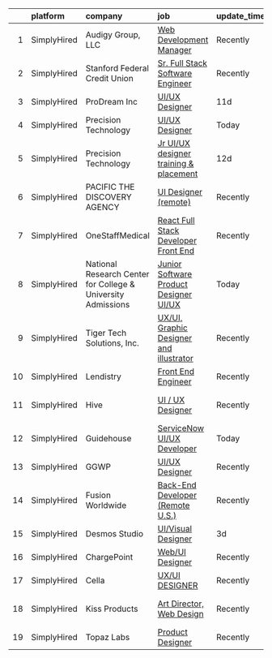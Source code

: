 

|    | platform    | company                                                      | job                                                                                                                                             | update_time   | location            |
|---:|:------------|:-------------------------------------------------------------|:------------------------------------------------------------------------------------------------------------------------------------------------|:--------------|:--------------------|
|  1 | SimplyHired | Audigy Group, LLC                                            | [Web Development Manager](https://www.simplyhired.com/job/Y_hyHsgvybHvkkO6IcOC6Dz2D2QQf6XWZlfLu36YL5BAMHJXtafejA?q=ui+designer)                 | Recently      | Vancouver, WA       |
|  2 | SimplyHired | Stanford Federal Credit Union                                | [Sr. Full Stack Software Engineer](https://www.simplyhired.com/job/vch6p0Cs1RnTS7oEU0OJRqVn5CAfaLqN65j-Llde4J8SqOdDWlrh1g?q=ui+designer)        | Recently      | Palo Alto, CA       |
|  3 | SimplyHired | ProDream Inc                                                 | [UI/UX Designer](https://www.simplyhired.com/job/RnOZEdtvCyXkkWD1msKGPXucwLg3rseue28QgF3jv-PwongGaifzxQ?q=ui+designer)                          | 11d           | Remote              |
|  4 | SimplyHired | Precision Technology                                         | [UI/UX Designer](https://www.simplyhired.com/job/XSq5c8bX743he2th1O7AOejBCKfHkm0VPl5QxmMaO4z3s70pu_8Skw?q=ui+designer)                          | Today         | Remote              |
|  5 | SimplyHired | Precision Technology                                         | [Jr UI/UX designer training & placement](https://www.simplyhired.com/job/guTaF6RP2woaPsrOBNlKEQvihXRL-ZVsYc-ee_WvPfYq57slnUqcbA?q=ui+designer)  | 12d           | Remote              |
|  6 | SimplyHired | PACIFIC THE DISCOVERY AGENCY                                 | [UI Designer (remote)](https://www.simplyhired.com/job/AACAJrLN2DXaCv1VFsXK2Xb8JV8ihXQmcURFsbqU3PtbD1bnh8kw4A?q=ui+designer)                    | Recently      | San Diego, CA       |
|  7 | SimplyHired | OneStaffMedical                                              | [React Full Stack Developer Front End](https://www.simplyhired.com/job/uQmSGhFX6eAOxBFxd_4Ru3oJ5_7E_uV7tTPhy0Y2qz0_4oRdtXtcSw?q=ui+designer)    | Recently      | Omaha, NE           |
|  8 | SimplyHired | National Research Center for College & University Admissions | [Junior Software Product Designer UI/UX](https://www.simplyhired.com/job/iN-sQETgSZsboB319k_Nc8qLg0mptpiaKa6xI8myENyt94hZRP_x9w?q=ui+designer)  | Today         | Remote              |
|  9 | SimplyHired | Tiger Tech Solutions, Inc.                                   | [UX/UI, Graphic Designer and illustrator](https://www.simplyhired.com/job/P0_O-3lInmD2260vZ7fW5WYpxNoOezT2_aaOMCb8l8MTGGQMgI9-Rg?q=ui+designer) | Recently      | Remote              |
| 10 | SimplyHired | Lendistry                                                    | [Front End Engineer](https://www.simplyhired.com/job/GJDkH62E5sRNqCdVH_nLuv0NgaIL2T8zjpSwI6yIkft9OFwmRJKSxA?q=ui+designer)                      | Recently      | San Jose, CA        |
| 11 | SimplyHired | Hive                                                         | [UI / UX Designer](https://www.simplyhired.com/job/9w26kx3b5THvyhz3TgDcZqVacC_M9YrCVzDBsHtsMYfGUOfUyjGVQw?q=ui+designer)                        | Recently      | San Francisco, CA   |
| 12 | SimplyHired | Guidehouse                                                   | [ServiceNow UI/UX Developer](https://www.simplyhired.com/job/C3n6UNorNrjgXy92Vb3biMDNWeAm4gozvi3SaO33sYsIB-04eMuS7w?q=ui+designer)              | Today         | McLean, VA          |
| 13 | SimplyHired | GGWP                                                         | [UI/UX Designer](https://www.simplyhired.com/job/qDagKyHenTcbgphIsVKS_A5T0MnFgRTborE_P1uTX2avfdPB1hAoqQ?q=ui+designer)                          | Recently      | Remote              |
| 14 | SimplyHired | Fusion Worldwide                                             | [Back-End Developer (Remote U.S.)](https://www.simplyhired.com/job/WmsPEC0iZEfqlILdIOoRnAjmP0AqgEMAAjFMPIgwP_qdZ2nqjj3Prg?q=ui+designer)        | Recently      | Boston, MA          |
| 15 | SimplyHired | Desmos Studio                                                | [UI/Visual Designer](https://www.simplyhired.com/job/XiisSP-5NDA2HdRVmmgRcVjwixZ4F_9Fduv-Rr-XUSLkuey0ZE4rEQ?q=ui+designer)                      | 3d            | Remote              |
| 16 | SimplyHired | ChargePoint                                                  | [Web/UI Designer](https://www.simplyhired.com/job/6l9hUKon1YYarNHtO5VmQrJl571YYxvBwgWJEGUFhLKlesxlQm9a5A?q=ui+designer)                         | Recently      | Campbell, CA        |
| 17 | SimplyHired | Cella                                                        | [UX/UI DESIGNER](https://www.simplyhired.com/job/IS_a2eXoUXaHDGqVzSBRZoq61_nFnou_rSw5Kqm1ixo44Xx1CVtQ9A?q=ui+designer)                          | Recently      | Remote              |
| 18 | SimplyHired | Kiss Products                                                | [Art Director, Web Design](https://www.simplyhired.com/job/XEXizJeQfca30lQooW7CMEMQGkuwEu_D9p1RNg-7luBiYO-kYV1EBQ?q=ui+designer)                | Recently      | Port Washington, NY |
| 19 | SimplyHired | Topaz Labs                                                   | [Product Designer](https://www.simplyhired.com/job/FEVCfjD8uA8-NCNQdbWzGmD9g6ky4zTPRVieol7ZVmiBFV84bov9SA?q=ui+designer)                        | Recently      | Dallas, TX          |